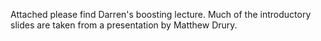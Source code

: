 Attached please find Darren's boosting lecture. Much of the introductory slides are taken from a presentation by Matthew Drury.
